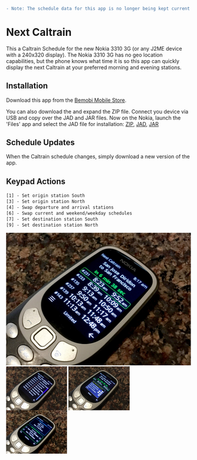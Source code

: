 ```diff
- Note: The schedule data for this app is no longer being kept current  
```

# Next Caltrain

This a Caltrain Schedule for the new Nokia 3310 3G (or any J2ME device with a 240x320 display). The Nokia 3310 3G has no geo location capabilities, but the phone knows what time it is so this app can quickly display the next Caltrain at your preferred morning and evening stations.

## Installation

Download this app from the [Bemobi Mobile Store](http://java.oms.apps.bemobi.com/en_us/next_caltrain.html).

You can also download the and expand the ZIP file. Connect you device via USB and copy over the JAD and JAR files. Now on the Nokia, launch the 'Files' app and select the JAD file for installation:
[ZIP](https://github.com/woodie/Caltrain-Schedule-MIDlet/raw/master/dist/NextCaltrain.zip),
[JAD](https://raw.githubusercontent.com/woodie/Caltrain-Schedule-MIDlet/master/dist/NextCaltrain.jad),
[JAR](https://raw.githubusercontent.com/woodie/Caltrain-Schedule-MIDlet/master/dist/NextCaltrain.jar)

## Schedule Updates

When the Caltrain schedule changes, simply download a new version of the app.

## Keypad Actions
    [1] - Set origin station South
    [3] - Set origin station North
    [4] - Swap departure and arrival stations
    [6] - Swap current and weekend/weekday schedules
    [7] - Set destination station South
    [9] - Set destination station North

![alt text](https://raw.githubusercontent.com/woodie/Caltrain-Schedule-MIDlet/master/docs/main.jpg)
<img width="33%" src="https://raw.githubusercontent.com/woodie/Caltrain-Schedule-MIDlet/master/docs/trip.jpg" valign="top">
<img width="33%" src="https://raw.githubusercontent.com/woodie/Caltrain-Schedule-MIDlet/master/docs/menu.jpg" valign="top">
<img width="33%" src="https://raw.githubusercontent.com/woodie/Caltrain-Schedule-MIDlet/master/docs/prefs.jpg" valign="top">
